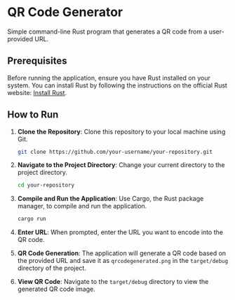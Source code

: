 # QR Code Generator

Simple command-line Rust program that generates a QR code from a user-provided URL.

## Prerequisites

Before running the application, ensure you have Rust installed on your system. 
You can install Rust by following the instructions on the official Rust website: [Install Rust](https://www.rust-lang.org/tools/install).

## How to Run

1. **Clone the Repository**: Clone this repository to your local machine using Git.

    ```bash
    git clone https://github.com/your-username/your-repository.git
    ```

2. **Navigate to the Project Directory**: Change your current directory to the project directory.

    ```bash
    cd your-repository
    ```

3. **Compile and Run the Application**: Use Cargo, the Rust package manager, to compile and run the application.

    ```bash
    cargo run
    ```

4. **Enter URL**: When prompted, enter the URL you want to encode into the QR code.

5. **QR Code Generation**: The application will generate a QR code based on the provided URL and save it as `qrcodegenerated.png` in the `target/debug` directory of the project.

6. **View QR Code**: Navigate to the `target/debug` directory to view the generated QR code image.


